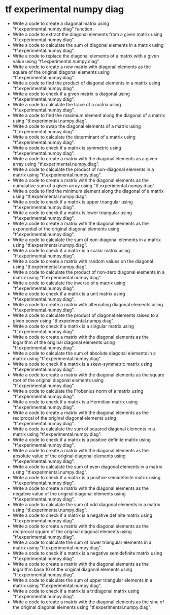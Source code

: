 # tf experimental numpy diag

- Write a code to create a diagonal matrix using "tf.experimental.numpy.diag" function.
- Write a code to extract the diagonal elements from a given matrix using "tf.experimental.numpy.diag".
- Write a code to calculate the sum of diagonal elements in a matrix using "tf.experimental.numpy.diag".
- Write a code to replace the diagonal elements of a matrix with a given value using "tf.experimental.numpy.diag".
- Write a code to create a new matrix with diagonal elements as the square of the original diagonal elements using "tf.experimental.numpy.diag".
- Write a code to find the product of diagonal elements in a matrix using "tf.experimental.numpy.diag".
- Write a code to check if a given matrix is diagonal using "tf.experimental.numpy.diag".
- Write a code to calculate the trace of a matrix using "tf.experimental.numpy.diag".
- Write a code to find the maximum element along the diagonal of a matrix using "tf.experimental.numpy.diag".
- Write a code to swap the diagonal elements of a matrix using "tf.experimental.numpy.diag".
- Write a code to calculate the determinant of a matrix using "tf.experimental.numpy.diag".
- Write a code to check if a matrix is symmetric using "tf.experimental.numpy.diag".
- Write a code to create a matrix with the diagonal elements as a given array using "tf.experimental.numpy.diag".
- Write a code to calculate the product of non-diagonal elements in a matrix using "tf.experimental.numpy.diag".
- Write a code to create a matrix with the diagonal elements as the cumulative sum of a given array using "tf.experimental.numpy.diag".
- Write a code to find the minimum element along the diagonal of a matrix using "tf.experimental.numpy.diag".
- Write a code to check if a matrix is upper triangular using "tf.experimental.numpy.diag".
- Write a code to check if a matrix is lower triangular using "tf.experimental.numpy.diag".
- Write a code to create a matrix with the diagonal elements as the exponential of the original diagonal elements using "tf.experimental.numpy.diag".
- Write a code to calculate the sum of non-diagonal elements in a matrix using "tf.experimental.numpy.diag".
- Write a code to check if a matrix is a scalar matrix using "tf.experimental.numpy.diag".
- Write a code to create a matrix with random values on the diagonal using "tf.experimental.numpy.diag".
- Write a code to calculate the product of non-zero diagonal elements in a matrix using "tf.experimental.numpy.diag".
- Write a code to calculate the inverse of a matrix using "tf.experimental.numpy.diag".
- Write a code to check if a matrix is a unit matrix using "tf.experimental.numpy.diag".
- Write a code to create a matrix with alternating diagonal elements using "tf.experimental.numpy.diag".
- Write a code to calculate the product of diagonal elements raised to a given power using "tf.experimental.numpy.diag".
- Write a code to check if a matrix is a singular matrix using "tf.experimental.numpy.diag".
- Write a code to create a matrix with the diagonal elements as the logarithm of the original diagonal elements using "tf.experimental.numpy.diag".
- Write a code to calculate the sum of absolute diagonal elements in a matrix using "tf.experimental.numpy.diag".
- Write a code to check if a matrix is a skew-symmetric matrix using "tf.experimental.numpy.diag".
- Write a code to create a matrix with the diagonal elements as the square root of the original diagonal elements using "tf.experimental.numpy.diag".
- Write a code to calculate the Frobenius norm of a matrix using "tf.experimental.numpy.diag".
- Write a code to check if a matrix is a Hermitian matrix using "tf.experimental.numpy.diag".
- Write a code to create a matrix with the diagonal elements as the reciprocal of the original diagonal elements using "tf.experimental.numpy.diag".
- Write a code to calculate the sum of squared diagonal elements in a matrix using "tf.experimental.numpy.diag".
- Write a code to check if a matrix is a positive definite matrix using "tf.experimental.numpy.diag".
- Write a code to create a matrix with the diagonal elements as the absolute value of the original diagonal elements using "tf.experimental.numpy.diag".
- Write a code to calculate the sum of even diagonal elements in a matrix using "tf.experimental.numpy.diag".
- Write a code to check if a matrix is a positive semidefinite matrix using "tf.experimental.numpy.diag".
- Write a code to create a matrix with the diagonal elements as the negative value of the original diagonal elements using "tf.experimental.numpy.diag".
- Write a code to calculate the sum of odd diagonal elements in a matrix using "tf.experimental.numpy.diag".
- Write a code to check if a matrix is a negative definite matrix using "tf.experimental.numpy.diag".
- Write a code to create a matrix with the diagonal elements as the reciprocal square of the original diagonal elements using "tf.experimental.numpy.diag".
- Write a code to calculate the sum of lower triangular elements in a matrix using "tf.experimental.numpy.diag".
- Write a code to check if a matrix is a negative semidefinite matrix using "tf.experimental.numpy.diag".
- Write a code to create a matrix with the diagonal elements as the logarithm base 10 of the original diagonal elements using "tf.experimental.numpy.diag".
- Write a code to calculate the sum of upper triangular elements in a matrix using "tf.experimental.numpy.diag".
- Write a code to check if a matrix is a tridiagonal matrix using "tf.experimental.numpy.diag".
- Write a code to create a matrix with the diagonal elements as the sine of the original diagonal elements using "tf.experimental.numpy.diag".